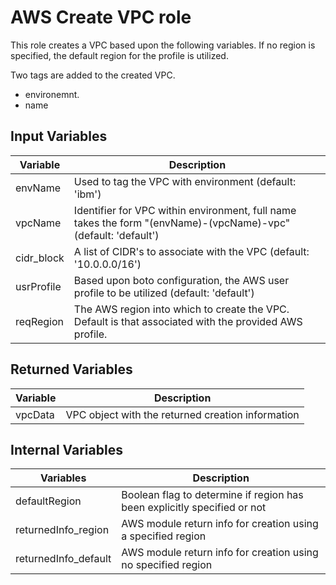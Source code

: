 # AWS Create VPC role

This role creates a VPC based upon the following variables. If no region is specified, the default region for the profile is utilized.

Two tags are added to the created VPC.
- environemnt. 
- name

## Input Variables


| Variable     | Description |
|--------------|-------------------------------------------------|
| envName      | Used to tag the VPC with environment (default: 'ibm')   |
| vpcName      | Identifier for VPC within environment, full name takes the form "(envName)-(vpcName)-vpc" (default: 'default') |
| cidr_block   | A list of CIDR's to associate with the VPC (default: '10.0.0.0/16') |
| usrProfile   | Based upon boto configuration, the AWS user profile to be utilized (default: 'default')|
| reqRegion    | The AWS region into which to create the VPC. Default is that associated with the provided AWS profile. |

## Returned Variables

| Variable   | Description |
|--------------|-------------------------------------------------|
| vpcData | VPC object with the returned creation information |

## Internal Variables

| Variables | Description |
|--------------|-------------------------------------------------|
| defaultRegion | Boolean flag to determine if region has been explicitly specified or not |
| returnedInfo_region | AWS module return info for creation using a specified region |
| returnedInfo_default | AWS module return info for creation using no specified region |
